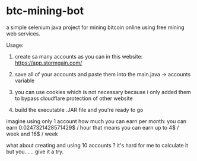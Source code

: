 # btc-mining-bot

a simple selenium java project for mining bitcoin online using free mining web services.

Usage:

1) create sa many accounts as you can in this website:
https://app.stormgain.com/

2) save all of your accounts and paste them into the main.java -> accounts variable

3) you can use cookies which is not necessary because i only added them to bypass cloudflare protection of other website

4) build the executable .JAR file and you're ready to go

imagine using only 1 account how much you can earn per month:
you can earn 0.0247321428571429$ / hour
that means you can earn up to 4$ / week
and 16$ / week


what about creating and using 10 accounts ?
it's hard for me to calculate it but you...... give it a try.

